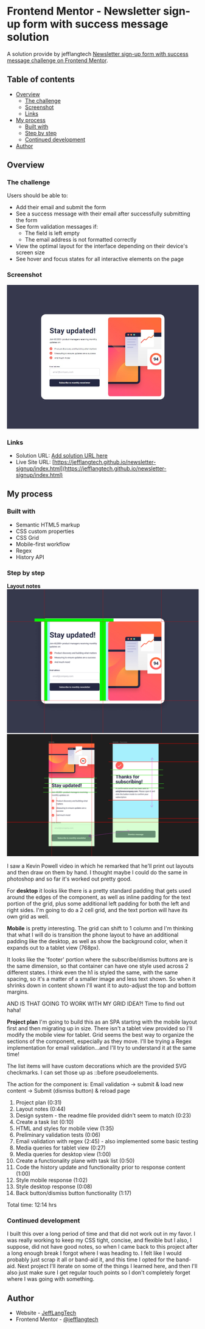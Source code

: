 # Frontend Mentor - Newsletter sign-up form with success message solution

A solution provide by jefflangtech [Newsletter sign-up form with success message challenge on Frontend Mentor](https://www.frontendmentor.io/challenges/newsletter-signup-form-with-success-message-3FC1AZbNrv).

## Table of contents

- [Overview](#overview)
  - [The challenge](#the-challenge)
  - [Screenshot](#screenshot)
  - [Links](#links)
- [My process](#my-process)
  - [Built with](#built-with)
  - [Step by step](#step-by-step)
  - [Continued development](#continued-development)
- [Author](#author)

## Overview

### The challenge

Users should be able to:

- Add their email and submit the form
- See a success message with their email after successfully submitting the form
- See form validation messages if:
  - The field is left empty
  - The email address is not formatted correctly
- View the optimal layout for the interface depending on their device's screen size
- See hover and focus states for all interactive elements on the page

### Screenshot

![](./preview.jpg)

### Links

- Solution URL: [Add solution URL here](https://your-solution-url.com)
- Live Site URL: [https://jefflangtech.github.io/newsletter-signup/index.html](https://jefflangtech.github.io/newsletter-signup/index.html)

## My process

### Built with

- Semantic HTML5 markup
- CSS custom properties
- CSS Grid
- Mobile-first workflow
- Regex
- History API

### Step by step

**Layout notes**
![](public/images/layout-notes.jpg)
![](public/images/mobile-layout-notes.jpg)

I saw a Kevin Powell video in which he remarked that he'll print out layouts and then draw on them by hand. I thought maybe I could do the same in photoshop and so far it's worked out pretty good.

For **desktop** it looks like there is a pretty standard padding that gets used around the edges of the component, as well as inline padding for the text portion of the grid, plus some additional left padding for both the left and right sides. I'm going to do a 2 cell grid, and the text portion will have its own grid as well.

**Mobile** is pretty interesting. The grid can shift to 1 column and I'm thinking that what I will do is transition the phone layout to have an additional padding like the desktop, as well as show the background color, when it expands out to a tablet view (768px).

It looks like the 'footer' portion where the subscribe/dismiss buttons are is the same dimension, so that container can have one style used across 2 different states. I think even the h1 is styled the same, with the same spacing, so it's a matter of a smaller image and less text shown. So when it shrinks down in content shown I'll want it to auto-adjust the top and bottom margins.

AND IS THAT GOING TO WORK WITH MY GRID IDEA?! Time to find out haha!

**Project plan**
I'm going to build this as an SPA starting with the mobile layout first and then migrating up in size. There isn't a tablet view provided so I'll modify the mobile view for tablet. Grid seems the best way to organize the sections of the component, especially as they move. I'll be trying a Regex implementation for email validation...and I'll try to understand it at the same time!

The list items will have custom decorations which are the provided SVG checkmarks. I can set those up as ::before pseudoelements.

The action for the component is:
Email validation -> submit & load new content -> Submit (dismiss button) & reload page

1. Project plan (0:31)
2. Layout notes (0:44)
3. Design system - the readme file provided didn't seem to match (0:23)
4. Create a task list (0:10)
5. HTML and styles for mobile view (1:35)
6. Preliminary validation tests (0:06)
7. Email validation with regex (2:45) - also implemented some basic testing
8. Media queries for tablet view (0:27)
9. Media queries for desktop view (1:00)
10. Create a functionality plane with task list (0:50)
11. Code the history update and functionality prior to response content (1:00)
12. Style mobile response (1:02)
13. Style desktop response (0:08)
14. Back button/dismiss button functionality (1:17)

Total time: 12:14 hrs

### Continued development

I built this over a long period of time and that did not work out in my favor. I was really working to keep my CSS tight, concise, and flexible but I also, I suppose, did not have good notes, so when I came back to this project after a long enough break I forgot where I was heading to. I felt like I would probably just scrap it all or band-aid it, and this time I opted for the band-aid. Next project I'll iterate on some of the things I learned here, and then I'll also just make sure I get regular touch points so I don't completely forget where I was going with something.

## Author

- Website - [JeffLangTech](https://jefflangtech.github.io/)
- Frontend Mentor - [@jefflangtech](https://www.frontendmentor.io/profile/jefflangtech)